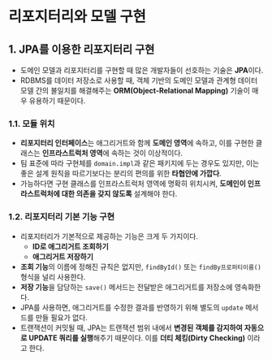 # 리포지터리와 모델 구현

## 1. JPA를 이용한 리포지터리 구현

- 도메인 모델과 리포지터리를 구현할 때 많은 개발자들이 선호하는 기술은 **JPA**이다.
- RDBMS를 데이터 저장소로 사용할 때, 객체 기반의 도메인 모델과 관계형 데이터 모델 간의 불일치를 해결해주는 **ORM(Object-Relational Mapping)** 기술이 매우 유용하기 때문이다.

### 1.1. 모듈 위치

- **리포지터리 인터페이스**는 애그리거트와 함께 **도메인 영역**에 속하고, 이를 구현한 클래스는 **인프라스트럭처 영역**에 속하는 것이 이상적이다.
- 팀 표준에 따라 구현체를 `domain.impl`과 같은 패키지에 두는 경우도 있지만, 이는 좋은 설계 원칙을 따르기보다는 분리의 편의를 위한 **타협안에 가깝다**.
- 가능하다면 구현 클래스를 인프라스트럭처 영역에 명확히 위치시켜, **도메인이 인프라스트럭처에 대한 의존을 갖지 않도록** 설계해야 한다.

### 1.2. 리포지터리 기본 기능 구현

- 리포지터리가 기본적으로 제공하는 기능은 크게 두 가지이다.
  - **ID로 애그리거트 조회하기**
  - **애그리거트 저장하기**
- **조회 기능**의 이름에 정해진 규칙은 없지만, `findById()` 또는 `findBy프로퍼티이름()` 형식을 널리 사용한다.
- **저장 기능**을 담당하는 `save()` 메서드는 전달받은 애그리거트를 저장소에 영속화한다.
- JPA를 사용하면, 애그리거트를 수정한 결과를 반영하기 위해 별도의 `update` 메서드를 만들 필요가 없다.
- 트랜잭션이 커밋될 때, JPA는 트랜잭션 범위 내에서 **변경된 객체를 감지하여 자동으로 UPDATE 쿼리를 실행**해주기 때문이다. 이를 **더티 체킹(Dirty Checking)** 이라고 한다.
